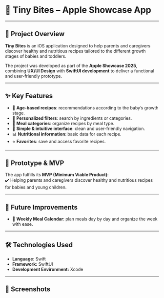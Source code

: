 # 🍎 Tiny Bites – Apple Showcase App   

---

## 📖 Project Overview
**Tiny Bites** is an iOS application designed to help parents and caregivers discover healthy and nutritious recipes tailored to the different growth stages of babies and toddlers.  

The project was developed as part of the **Apple Showcase 2025**, combining **UX/UI Design** with **SwiftUI development** to deliver a functional and user-friendly prototype.  

---

## ✨ Key Features
- 🍲 **Age-based recipes**: recommendations according to the baby’s growth stage.  
- 🥦 **Personalized filters**: search by ingredients or categories.  
- 📂 **Meal categories**: organize recipes by meal type.  
- 🎨 **Simple & intuitive interface**: clean and user-friendly navigation.  
- 📊 **Nutritional information**: basic data for each recipe.  
- ⭐ **Favorites**: save and access favorite recipes.  

---

## 🎯 Prototype & MVP
The app fulfills its **MVP (Minimum Viable Product)**:  
✔️ Helping parents and caregivers discover healthy and nutritious recipes for babies and young children.  

---

## 🚀 Future Improvements
- 📅 **Weekly Meal Calendar**: plan meals day by day and organize the week with ease.  

---

## 🛠️ Technologies Used
- **Language:** Swift  
- **Framework:** SwiftUI  
- **Development Environment:** Xcode  
---

## 📸 Screenshots




